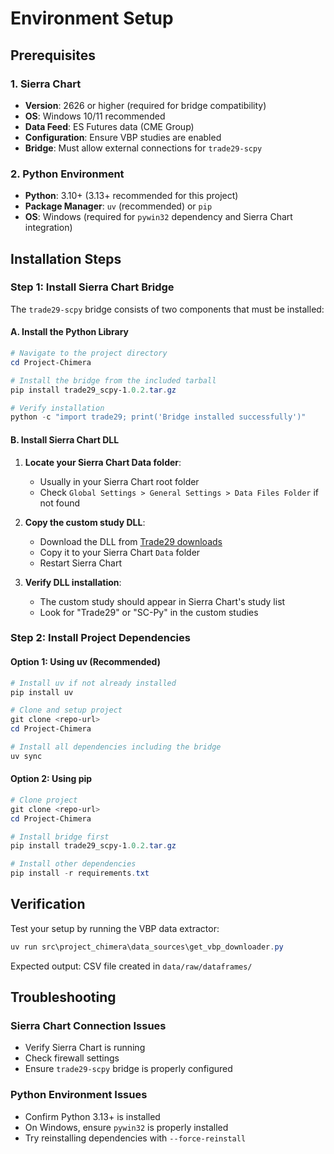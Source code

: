 # Environment Setup

## Prerequisites

### 1. Sierra Chart
- **Version**: 2626 or higher (required for bridge compatibility)
- **OS**: Windows 10/11 recommended
- **Data Feed**: ES Futures data (CME Group)
- **Configuration**: Ensure VBP studies are enabled
- **Bridge**: Must allow external connections for `trade29-scpy`

### 2. Python Environment
- **Python**: 3.10+ (3.13+ recommended for this project)
- **Package Manager**: `uv` (recommended) or `pip`
- **OS**: Windows (required for `pywin32` dependency and Sierra Chart integration)

## Installation Steps

### Step 1: Install Sierra Chart Bridge

The `trade29-scpy` bridge consists of two components that must be installed:

#### A. Install the Python Library
```powershell
# Navigate to the project directory
cd Project-Chimera

# Install the bridge from the included tarball
pip install trade29_scpy-1.0.2.tar.gz

# Verify installation
python -c "import trade29; print('Bridge installed successfully')"
```

#### B. Install Sierra Chart DLL
1. **Locate your Sierra Chart Data folder**:
   - Usually in your Sierra Chart root folder
   - Check `Global Settings > General Settings > Data Files Folder` if not found

2. **Copy the custom study DLL**:
   - Download the DLL from [Trade29 downloads](https://drive.google.com/drive/folders/1FHiWCoHNNu09bkVjMt6oPI9AFe1TJwso)
   - Copy it to your Sierra Chart `Data` folder
   - Restart Sierra Chart

3. **Verify DLL installation**:
   - The custom study should appear in Sierra Chart's study list
   - Look for "Trade29" or "SC-Py" in the custom studies

### Step 2: Install Project Dependencies

#### Option 1: Using uv (Recommended)
```powershell
# Install uv if not already installed
pip install uv

# Clone and setup project
git clone <repo-url>
cd Project-Chimera

# Install all dependencies including the bridge
uv sync
```

#### Option 2: Using pip
```powershell
# Clone project
git clone <repo-url>
cd Project-Chimera

# Install bridge first
pip install trade29_scpy-1.0.2.tar.gz

# Install other dependencies
pip install -r requirements.txt
```

## Verification

Test your setup by running the VBP data extractor:
```powershell
uv run src\project_chimera\data_sources\get_vbp_downloader.py
```

Expected output: CSV file created in `data/raw/dataframes/`

## Troubleshooting

### Sierra Chart Connection Issues
- Verify Sierra Chart is running
- Check firewall settings
- Ensure `trade29-scpy` bridge is properly configured

### Python Environment Issues
- Confirm Python 3.13+ is installed
- On Windows, ensure `pywin32` is properly installed
- Try reinstalling dependencies with `--force-reinstall`